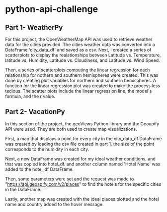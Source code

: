 # python-api-challenge

## Part 1- WeatherPy

For this project, the OpenWeatherMap API was used to retrieve weather data for the cities provided. The cities weather data was converted into a DataFrame 'city_data_df' and saved as a csv.  Next, I created a series of scatterplots to display the realationships between Latitude vs. Temperature, latitude vs. Humidity, Latitude vs. Cloudiness, and Latitude vs. Wind Speed.

Then, a series of scatterplots computing the linear regression for each relationship for nothern and southern hemispheres were created. This was done by creating plot variables for northern and southern hemispheres. A function for the linear regression plot was created to make the process less tedious. The scatter plots include the linear regression line, the model's formula, and the r value. 


## Part 2- VacationPy

In this section of the project, the geoViews Python library and the Geoapify API were used. They are both used to create map vizualizations. 

First, a map that displays a point for every city in the city_data_df DataFrame was created by loading the csv file created in part 1. the size of the point corresponds to the humidity in each city. 

Next, a new DataFrame was created for my ideal weather conditions, and that was copied into hotel_df. and another column named 'Hotel Name' was added to the hotel_df DataFrame. 

Then, some parameters were set and the request was made to "https://api.geoapify.com/v2/places" to find the hotels for the specific cities in the DataFrame. 

Lastly, another map was created with the ideal places plotted and the hotel name and country added to the hover message.
